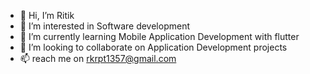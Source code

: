 - 👋 Hi, I’m Ritik
- 👀 I’m interested in Software development
- 🌱 I’m currently learning Mobile Application Development with flutter
- 💞️ I’m looking to collaborate on Application Development projects
- 📫 reach me on rkrpt1357@gmail.com


<!---
Pandey-ritik/Pandey-ritik is a ✨ special ✨ repository because its `README.md` (this file) appears on your GitHub profile.
You can click the Preview link to take a look at your changes.
--->
